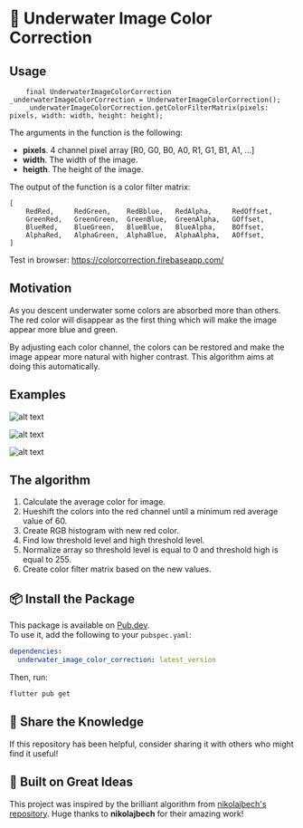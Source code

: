 # 🌊 Underwater Image Color Correction

## Usage

```nodejs
    final UnderwaterImageColorCorrection _underwaterImageColorCorrection = UnderwaterImageColorCorrection();
    _underwaterImageColorCorrection.getColorFilterMatrix(pixels: pixels, width: width, height: height);
```


The arguments in the function is the following:
- __pixels__.  4 channel pixel array [R0, G0, B0, A0, R1, G1, B1, A1, ...]
- __width__.  The width of the image.
- __heigth__.  The height of the image.

The output of the function is a color filter matrix:
```nodejs
[
    RedRed,     RedGreen,    RedBblue,   RedAlpha,     RedOffset,
    GreenRed,   GreenGreen,  GreenBlue,  GreenAlpha,   GOffset,
    BlueRed,    BlueGreen,   BlueBlue,   BlueAlpha,    BOffset,
    AlphaRed,   AlphaGreen,  AlphaBlue,  AlphaAlpha,   AOffset,
]
```

Test in browser: https://colorcorrection.firebaseapp.com/

## Motivation
As you descent underwater some colors are absorbed more than others.
The red color will disappear as the first thing which will make the image appear more blue and green.

By adjusting each color channel, the colors can be restored and make the image appear more natural with higher contrast.
This algorithm aims at doing this automatically.

## Examples
![alt text](https://github.com/nikolajbech/underwater-image-color-correction/raw/master/example1.jpg)

![alt text](https://github.com/nikolajbech/underwater-image-color-correction/raw/master/example2.jpg)

![alt text](https://github.com/nikolajbech/underwater-image-color-correction/raw/master/example3.jpg)

## The algorithm

1. Calculate the average color for image.
2. Hueshift the colors into the red channel until a minimum red average value of 60.
3. Create RGB histogram with new red color.
4. Find low threshold level and high threshold level.
5. Normalize array so threshold level is equal to 0 and threshold high is equal to 255.
6. Create color filter matrix based on the new values.

## 📦 Install the Package  
This package is available on [Pub.dev](https://pub.dev/packages/underwater_image_color_correction).  
To use it, add the following to your `pubspec.yaml`:      

```yaml
dependencies:
  underwater_image_color_correction: latest_version
```

Then, run:

```sh
flutter pub get
```

## 🚀 Share the Knowledge  
If this repository has been helpful, consider sharing it with others who might find it useful!  

## 🔗 Built on Great Ideas  
This project was inspired by the brilliant algorithm from [nikolajbech's repository](https://github.com/nikolajbech/underwater-image-color-correction). Huge thanks to **nikolajbech** for their amazing work!
